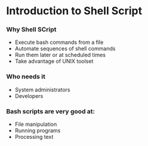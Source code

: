 # Introduction to Shell Script

### Why Shell SCript

* Execute bash commands from a file
* Automate sequences of shell commands
* Run them later or at scheduled times
* Take advantage of UNIX toolset

### Who needs it

* System administrators
* Developers

### Bash scripts are very good at:

* File manipulation
* Running programs
* Processing text

